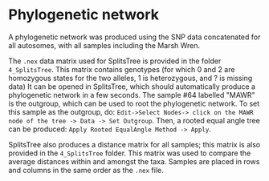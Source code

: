 # Phylogenetic network

A phylogenetic network was produced using the SNP data concatenated for all autosomes, with all samples including the Marsh Wren.

The `.nex` data matrix used for SplitsTree is provided in the folder `4_SplitsTree`. This matrix contains genotypes (for which 0 and 2 are homozygous states for the two alleles, 1 is heterozygous, and ? is missing data) It can be opened in SplitsTree, which should automatically produce a phylogenetic network in a few seconds. The sample #64 labelled "MAWR" is the outgroup, which can be used to root the phylogenetic network. To set this sample as the outgroup, do: `Edit->Select Nodes-> click on the MAWR node of the tree -> Data -> Set Outgroup`. Then, a rooted equal angle tree can be produced: `Apply Rooted EqualAngle Method -> Apply`. 

SplitsTree also produces a distance matrix for all samples; this matrix is also provided in the `4_SplitsTree` folder. This matrix was used to compare the average distances within and amongst the taxa. Samples are placed in rows and columns in the same order as the `.nex` file.